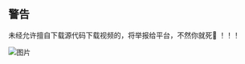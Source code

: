 ## 警告
未经允许擅自下载源代码下载视频的，将举报给平台，不然你就死🐴
！！！

![图片](https://ftp.bmp.ovh/imgs/2021/07/20c40b4a12719cb6.jpg)
